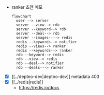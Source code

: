 - ranker 초안 메모
  ```mermaid
  flowchart
    user --> server
    server --view--> rdb
    server --keyword--> rdb
    server --deal--> rdb
    server --images----> redis
    redis --keywords--> notifier
    redis --views--> ranker
    redis --keywords--> ranker
    rdb --keyword--> redis
    rdb --view--> redis
    rdb --deal--> notifier
    rdb --deals---> ranker
  ``` 
- [X] [[../deptno-dev|deptno-dev]] metadata 403
- [X] [[../redis|redis]]
  + https://redis.io/docs

